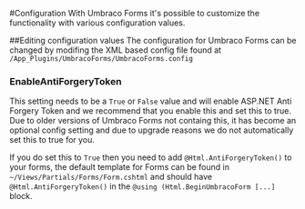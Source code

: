 #Configuration
With Umbraco Forms it's possible to customize the functionality with various configuration values.

##Editing configuration values
The configuration for Umbraco Forms can be changed by modifing the XML based config file found at `/App_Plugins/UmbracoForms/UmbracoForms.config`

### EnableAntiForgeryToken
This setting needs to be a `True` or `False` value and will enable ASP.NET Anti Forgery Token and we recommend that you enable this and set this to true. Due to older versions of Umbraco Forms not containg this, it has become an optional config setting and due to upgrade reasons we do not automatically set this to true for you.

If you do set this to `True` then you need to add `@Html.AntiForgeryToken()` to your forms, the default template for Forms can be found in `~/Views/Partials/Forms/Form.cshtml` and should have `@Html.AntiForgeryToken()` in the `@using (Html.BeginUmbracoForm [...]` block.